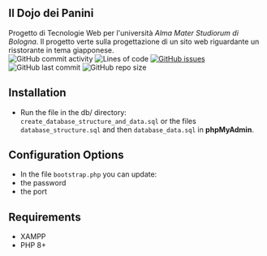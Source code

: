 ## Il Dojo dei Panini
Progetto di Tecnologie Web per l'università _Alma Mater Studiorum di Bologna_.
Il progetto verte sulla progettazione di un sito web riguardante un risstorante in tema giapponese. \
![GitHub commit activity](https://img.shields.io/github/commit-activity/m/Luca-Ale/Il-dojo-dei-panini?style=plastic)
![Lines of code](https://img.shields.io/tokei/lines/github.com/Luca-Ale/Il-dojo-dei-panini?style=plastic)
[![GitHub issues](https://img.shields.io/github/issues/Luca-Ale/Il-dojo-dei-panini?style=plastic)](https://github.com/Luca-Ale/Il-dojo-dei-panini/issues)
![GitHub last commit](https://img.shields.io/github/last-commit/Luca-Ale/Il-dojo-dei-panini?style=plastic)
![GitHub repo size](https://img.shields.io/github/repo-size/Luca-Ale/Il-dojo-dei-panini?style=plastic)

<!-- ![GitHub commit activity](https://img.shields.io/github/commit-activity/m/Luca-Ale/Il-dojo-dei-panini) questo è flat -->
<!-- ![Lines of code](https://img.shields.io/tokei/lines/github.com/Luca-Ale/Il-dojo-dei-panini) -->
<!-- ![GitHub repo size](https://img.shields.io/github/repo-size/Luca-Ale/Il-dojo-dei-panini) -->
<!-- [![GitHub issues](https://img.shields.io/github/issues/Luca-Ale/Il-dojo-dei-panini)](https://github.com/Luca-Ale/Il-dojo-dei-panini/issues) -->
<!-- ![GitHub last commit](https://img.shields.io/github/last-commit/Luca-Ale/Il-dojo-dei-panini) -->

## Installation
- Run the file in the db/ directory: `create_database_structure_and_data.sql` or the files `database_structure.sql` and then `database_data.sql` in **phpMyAdmin**.

## Configuration Options
- In the file `bootstrap.php` you can update:
- the password
- the port

## Requirements
- XAMPP
- PHP 8+
